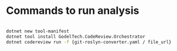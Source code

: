 # Commands to run analysis

```bash

dotnet new tool-manifest
dotnet tool install GodelTech.CodeReview.Orchestrator
dotnet codereview run -f {git-roslyn-converter.yaml / file_url}

```